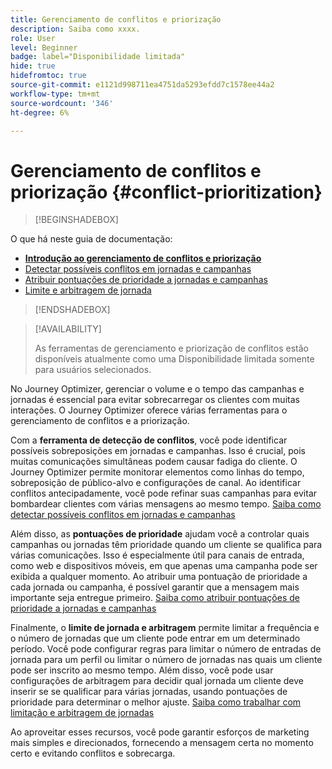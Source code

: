 ```yaml
---
title: Gerenciamento de conflitos e priorização
description: Saiba como xxxx.
role: User
level: Beginner
badge: label="Disponibilidade limitada"
hide: true
hidefromtoc: true
source-git-commit: e1121d998711ea4751da5293efdd7c1578ee44a2
workflow-type: tm+mt
source-wordcount: '346'
ht-degree: 6%

---
```



# Gerenciamento de conflitos e priorização {#conflict-prioritization}

>[!BEGINSHADEBOX]

O que há neste guia de documentação:

* **[Introdução ao gerenciamento de conflitos e priorização](gs-conflict-prioritization.md)**
* [Detectar possíveis conflitos em jornadas e campanhas](conflicts.md)
* [Atribuir pontuações de prioridade a jornadas e campanhas](priority-scores.md)
* [Limite e arbitragem de jornada](journey-capping.md)

>[!ENDSHADEBOX]

>[!AVAILABILITY]
>
>As ferramentas de gerenciamento e priorização de conflitos estão disponíveis atualmente como uma Disponibilidade limitada somente para usuários selecionados.

No Journey Optimizer, gerenciar o volume e o tempo das campanhas e jornadas é essencial para evitar sobrecarregar os clientes com muitas interações. O Journey Optimizer oferece várias ferramentas para o gerenciamento de conflitos e a priorização.

Com a **ferramenta de detecção de conflitos**, você pode identificar possíveis sobreposições em jornadas e campanhas. Isso é crucial, pois muitas comunicações simultâneas podem causar fadiga do cliente. O Journey Optimizer permite monitorar elementos como linhas do tempo, sobreposição de público-alvo e configurações de canal. Ao identificar conflitos antecipadamente, você pode refinar suas campanhas para evitar bombardear clientes com várias mensagens ao mesmo tempo. [Saiba como detectar possíveis conflitos em jornadas e campanhas](conflicts.md)

Além disso, as **pontuações de prioridade** ajudam você a controlar quais campanhas ou jornadas têm prioridade quando um cliente se qualifica para várias comunicações. Isso é especialmente útil para canais de entrada, como web e dispositivos móveis, em que apenas uma campanha pode ser exibida a qualquer momento. Ao atribuir uma pontuação de prioridade a cada jornada ou campanha, é possível garantir que a mensagem mais importante seja entregue primeiro. [Saiba como atribuir pontuações de prioridade a jornadas e campanhas](priority-scores.md)

Finalmente, o **limite de jornada e arbitragem** permite limitar a frequência e o número de jornadas que um cliente pode entrar em um determinado período. Você pode configurar regras para limitar o número de entradas de jornada para um perfil ou limitar o número de jornadas nas quais um cliente pode ser inscrito ao mesmo tempo. Além disso, você pode usar configurações de arbitragem para decidir qual jornada um cliente deve inserir se se qualificar para várias jornadas, usando pontuações de prioridade para determinar o melhor ajuste. [Saiba como trabalhar com limitação e arbitragem de jornadas](journey-capping.md)

Ao aproveitar esses recursos, você pode garantir esforços de marketing mais simples e direcionados, fornecendo a mensagem certa no momento certo e evitando conflitos e sobrecarga.
